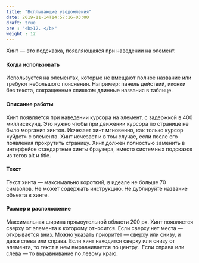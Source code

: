 ```yaml
---
title: "Всплывающие уведомления"
date: 2019-11-14T14:57:16+03:00
draft: true
pre : "<b>12. </b>"
weight : 12
---
```

Хинт — это подсказка, появляющаяся при наведении на элемент.

#### Когда использовать
Используется на элементах, которые не вмещают полное название или требуют небольшого пояснения. Например: панель действий, иконки без текста, сокращенные слишком длинные названия в таблице.

#### Описание работы
Хинт появляется при наведении курсора на элемент, с задержкой в 400 миллисекунд. Это нужно чтобы при движении курсора по странице не было моргания хинтов.
Исчезает хинт мгновенно, как только курсор «уйдет» с элемента. Хинт исчезает и в том случае, если после его появления прокрутить страницу.
Хинт должен полностью заменить в интерфейсе стандартные хинты браузера, вместо системных подсказок из тегов alt и title.

#### Текст
Текст хинта — максимально короткий, в идеале не больше 70 символов. Не может содержать инструкцию.
Не дублируйте название объекта в хинте.

#### Размер и расположение
Максимальная ширина прямоугольной области 200 px.
Хинт появляется сверху от элемента к которому относится. Если сверху нет места — открывается вниз. Можно указать приоритет — сверху или снизу, и даже слева или справа.
Если хинт находится сверху или снизу от элемента, то текст в нем выравнивается по центру.  Если справа или слева — то выравнивание по левому краю.






